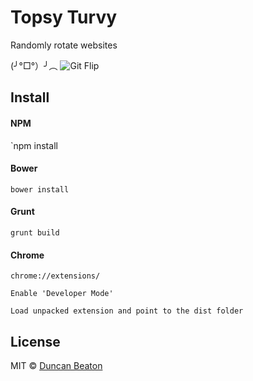 # Topsy Turvy

Randomly rotate websites

(╯°□°）╯︵ ![Git Flip](http://i.imgur.com/TYjpCdZ.png "Upside down")

## Install

[](link)

#### NPM

`npm install

#### Bower

`bower install`

#### Grunt

`grunt build`

#### Chrome

`chrome://extensions/`

`Enable 'Developer Mode'`

`Load unpacked extension and point to the dist folder`

## License

MIT © [Duncan Beaton](http://dunckr.com)
